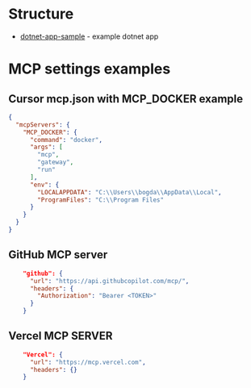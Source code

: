 # Structure
- [dotnet-app-sample](./dotnet-app-sample/) - example dotnet app

# MCP settings examples
## Cursor mcp.json with MCP_DOCKER example
```json
{
  "mcpServers": {
    "MCP_DOCKER": {
      "command": "docker",
      "args": [
        "mcp",
        "gateway",
        "run"
      ],
      "env": {
        "LOCALAPPDATA": "C:\\Users\\bogda\\AppData\\Local",
        "ProgramFiles": "C:\\Program Files"
      }
    }
  }
}
```

## GitHub MCP server
```json
    "github": {
      "url": "https://api.githubcopilot.com/mcp/",
      "headers": {
        "Authorization": "Bearer <TOKEN>"
      }
    }
```

## Vercel MCP SERVER

```json
    "Vercel": {
      "url": "https://mcp.vercel.com",
      "headers": {}
    }
```